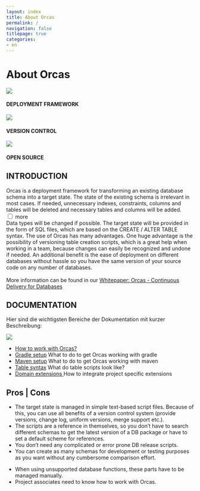 ```yaml
---
layout: index
title: About Orcas
permalink: /
navigation: false
titlepage: true 
categories: 
- en
---
```


<div id="titlepage-title"><h1>About Orcas</h1></div>
<div>
<div class="clearfix" id="short-description-container">
    <div>
        <img src="./assets/db_icon.png">
        <h4>DEPLOYMENT FRAMEWORK</h4>
    </div>
    <div>
        <img src="./assets/script_icon.png"/>
        <h4>VERSION CONTROL</h4>
    </div>
    <div>
        <img  src="./assets/osi_keyhole.png">
        <h4>OPEN SOURCE</h4>
    </div>
</div>

<div class="clearfix" id="description-panel">
    <h2>INTRODUCTION</h2>
    <div class="description-pt1">
        Orcas is a deployment framework for transforming an existing database schema into a target state. The state of the existing schema is irrelevant in most cases. If needed, unnecessary indexes, constraints, columns and tables will be deleted and necessary tables and columns will be added.
    </div>
    <input id="expand" type="checkbox" class="panel">
    <label for="expand" id="expand-title">more</label>
    <div class="description-pt2">
        Data types will be changed if possible. The target state will be provided in the form of SQL files, which are based on the CREATE / ALTER TABLE syntax. The use of Orcas has many advantages. One huge advantage is the possibility of versioning table creation scripts, which is a great help when working in a team, because changes can easily be recognized and undone if needed. An additional benefit is the ease of deployment on different databases without hassle so you have the same version of your source code on any number of databases.
        <br>
        <br>
        More information can be found in our <a href="http://www.opitz-consulting.com/fileadmin/user_upload/Collaterals/Artikel/whitepaper-orcas-EN.pdf" target="_blank">Whitepaper: Orcas -  Continuous Delivery for Databases</a> 
     </div>
</div>

<div class="clearfix" id="documentation-list">
    <h2>DOCUMENTATION</h2>
    <p>Hier sind die wichtigsten Bereiche der Dokumentation mit kurzer Beschreibung:</p>
    <div><img src="./assets/docs_icon.png"/></div>
    <div>
        <ul>
            <li>
                <a href="{{site.baseurl}}/docs/usage/">How to work with Orcas?</a>
            </li>
            <li>
                <a href="{{site.baseurl}}/docs/getting-started-gradle//">Gradle setup</a> What to do to get Orcas working with gradle
            </li>
            <li>
                <a href="{{site.baseurl}}/docs/getting-started-maven//">Maven setup</a> What to do to get Orcas working with maven
            </li>
            <li>
                <a href="{{site.baseurl}}/docs/statics-syntax/">Table syntax</a> What do table scripts look like?
            </li>
            <li>
                <a href="{{site.baseurl}}/docs/domain-extension/">Domain extensions </a> 
                How to integrate project specific extensions
            </li>
        </ul>
    </div>
</div>
<div class="clearfix" id="pros-cons">
    <h2>Pros | Cons</h2>
    <div class="pros">
        <ul>
            <li>The target state is managed in simple text-based script files. Because of this, you can use all benefits of a version control system (provide versions, change log, uniform versions, merge support etc.).</li>
            <li>The scripts are a reference in themselves, so you don’t have to search different schemas to get the latest version of a DB package or have to set a default scheme for references.</li>
            <li>You don’t need any complicated or error prone DB release scripts.</li>
            <li>You can create as many schemas for development or testing purposes as you want without any cumbersome comparison effort.</li>
       </ul>
    </div>
    <div class="cons">
        <ul>
            <li>When using unsupported database functions, these parts have to be managed manually.</li>
            <li>Project associates need to know how to work with Orcas.</li>
        </ul>
    </div>
</div>
</div>

